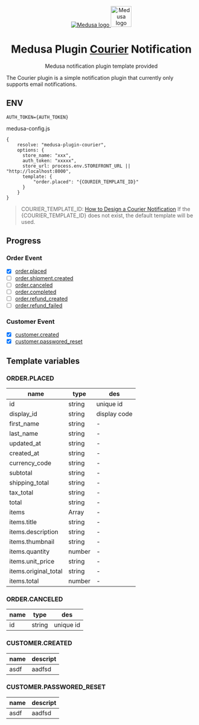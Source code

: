 <p align="center">
  <a href="https://www.medusajs.com">
  <picture>
    <source media="(prefers-color-scheme: dark)" srcset="https://user-images.githubusercontent.com/59018053/229103275-b5e482bb-4601-46e6-8142-244f531cebdb.svg">
    <source media="(prefers-color-scheme: light)" srcset="https://user-images.githubusercontent.com/59018053/229103726-e5b529a3-9b3f-4970-8a1f-c6af37f087bf.svg">
    <img alt="Medusa logo" src="https://user-images.githubusercontent.com/59018053/229103726-e5b529a3-9b3f-4970-8a1f-c6af37f087bf.svg">
    </picture>
  </a>
    <a href="https://www.courier.com">
    <picture>
  <img alt="Medusa logo" width="55" src="https://www.courier.com/_next/image/?url=https%3A%2F%2Fimages.ctfassets.net%2Fz7iqk1q8njt4%2F2d8018KcJbixqrzcoxUBWH%2F0f125c6776574f684ab71031c458a76a%2FCourier_circle.png&w=828&q=100">
  </picture>
  </a>
</p>
<h1 align="center">
  Medusa Plugin <a target="_blank" href="https://www.courier.com">Courier</a> Notification
</h1>

<p align="center">
  Medusa notification plugin template provided
</p>
<p>The Courier plugin is a simple notification plugin that currently only supports email notifications. </p>

## ENV
```
AUTH_TOKEN={AUTH_TOKEN}
```

medusa-config.js
```
{
    resolve: "medusa-plugin-courier",
    options: {
      store_name: "xxx",
      auth_token: "xxxxx",
      store_url: process.env.STOREFRONT_URL || "http://localhost:8000",
      template: {
          "order.placed": "{COURIER_TEMPLATE_ID}"
      }
    }
}
```

> COURIER_TEMPLATE_ID: [How to Design a Courier Notification](https://www.courier.com/docs/platform/content/notification-designer/design-a-notification/)
>  If the {COURIER_TEMPLATE_ID} does not exist, the default template will be used.



## Progress
### Order Event
- [x] [order.placed](#ORDER.PLACED)
- [ ] [order.shipment.created](#ORDER.SHIPMENT_CREATED)
- [ ] [order.canceled](#ORDER.CANCELED)
- [ ] [order.completed](#ORDER.COMPLETED)
- [ ] [order.refund_created](#ORDER.REFUND_CREATED)
- [ ] [order.refund_failed](#ORDER.REFUND_FAILED)

### Customer Event
- [x] [customer.created](#CUSTOMER.CREATED)
- [x] [customer.passwored_reset](#CUSTOMER.PASSWORED_RESET)

## Template variables
### ORDER.PLACED
| name                 | type   | des          |
| -------------------- | ------ | ------------ |
| id                   | string | unique id    |
| display_id           | string | display code |
| first_name           | string | -            |
| last_name            | string | -            |
| updated_at           | string | -            |
| created_at           | string | -            |
| currency_code        | string | -            |
| subtotal             | string | -            |
| shipping_total       | string | -            |
| tax_total            | string | -            |
| total                | string | -            |
| items                | Array  | -            |
| items.title          | string | -            |
| items.description    | string | -            |
| items.thumbnail      | string | -            |
| items.quantity       | number | -            |
| items.unit_price     | string | -            |
| items.original_total | string | -            |
| items.total          | number | -            |

### ORDER.CANCELED
| name                 | type   | des          |
| -------------------- | ------ | ------------ |
| id                   | string | unique id    |


### CUSTOMER.CREATED
| name | descript |
| ---- | -------- |
| asdf | aadfsd   |

### CUSTOMER.PASSWORED_RESET
| name | descript |
| ---- | -------- |
| asdf | aadfsd   |